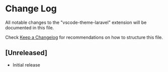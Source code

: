 # Change Log
All notable changes to the "vscode-theme-laravel" extension will be documented in this file.

Check [Keep a Changelog](http://keepachangelog.com/) for recommendations on how to structure this file.

## [Unreleased]
- Initial release
